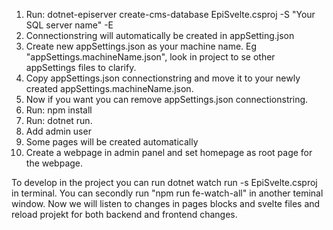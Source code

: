 1. Run: dotnet-episerver create-cms-database EpiSvelte.csproj -S "Your SQL server name" -E 
3. Connectionstring will automatically be created in appSetting.json 
3. Create new appSettings.json as your machine name. Eg "appSettings.machineName.json", look in project to se other appSettings files to clarify.
4. Copy appSettings.json connectionstring and move it to your newly created appSettings.machineName.json. 
5. Now if you want you can remove appSettings.json connectionstring.
6. Run: npm install 
7. Run: dotnet run.
8. Add admin user 
9. Some pages will be created automatically 
10. Create a webpage in admin panel and set homepage as root page for the webpage.

To develop in the project you can run dotnet watch run -s EpiSvelte.csproj in terminal. You can secondly run "npm run fe-watch-all" in another teminal window.
Now we will listen to changes in pages blocks and svelte files and reload projekt for both backend and frontend changes.
